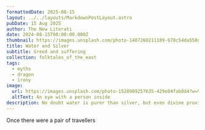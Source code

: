 ```yaml
---
formattedDate: 2025-08-15
layout: ../../layouts/MarkdownPostLayout.astro
pubDate: 15 Aug 2025
author: The New Literati
date: 2024-08-15T00:00:00.000Z
thumbnail: https://images.unsplash.com/photo-1487260211189-670c54da558d?q=80&w=1287&auto=format&fit=crop
title: Water and Silver
subtitle: Greed and suffering
collection: folktales_of_the_east
tags:
  - myths
  - dragon
  - irony
image:
  url: https://images.unsplash.com/photo-1528909257635-429e04fab8d4?w=900&auto=format&fit=crop
  altText: An eye with a person inside
description: No doubt water is purer than silver, but even divine providence agrees that the one, but not the other, will be rewarded to the purer of heart.
---
```


Once there were a pair of travellers